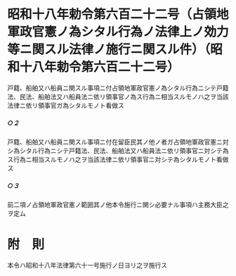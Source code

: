 # 昭和十八年勅令第六百二十二号（占領地軍政官憲ノ為シタル行為ノ法律上ノ効力等ニ関スル法律ノ施行ニ関スル件）（昭和十八年勅令第六百二十二号）
戸籍、船舶又ハ船員ニ関スル事項ニ付占領地軍政官憲ノ為シタル行為ニシテ戸籍法、民法、船舶法又ハ船員法ニ依リ領事官ノ為ス行為ニ相当スルモノハ之ヲ当該法律ニ依リ領事官ガ為シタルモノト看做ス
##### ○２
戸籍、船舶又ハ船員ニ関スル事項ニ付在留臣民其ノ他ノ者ガ占領地軍政官憲ニ対シ為シタル行為ニシテ戸籍法、民法、船舶法又ハ船員法ニ依リ領事官ニ対シテ為ス行為ニ相当スルモノハ之ヲ当該法律ニ依リ領事官ニ対シテ為シタルモノト看做ス
##### ○３
前二項ノ占領地軍政官憲ノ範囲其ノ他本令施行ニ関シ必要ナル事項ハ主務大臣之ヲ定ム
# 附　則
本令ハ昭和十八年法律第六十一号施行ノ日ヨリ之ヲ施行ス
